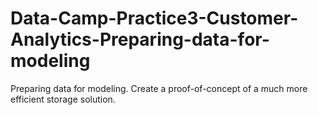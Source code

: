 # Data-Camp-Practice3-Customer-Analytics-Preparing-data-for-modeling
Preparing data for modeling. Create a proof-of-concept of a much more efficient storage solution.
